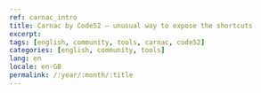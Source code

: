 ```yaml
---
ref: carnac_intro
title: Carnac by Code52 – unusual way to expose the shortcuts
excerpt: 
tags: [english, community, tools, carnac, code52]
categories: [english, community, tools]
lang: en
locale: en-GB
permalink: /:year/:month/:title
---
```


